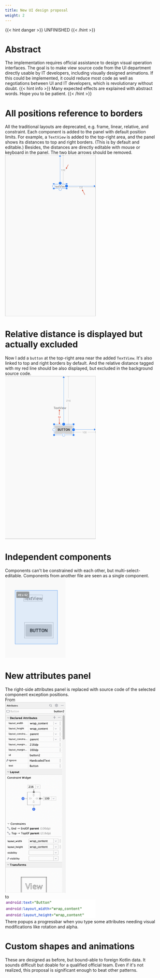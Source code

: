 ```yaml
---
title: New UI design proposal
weight: 2
---
```


{{< hint danger >}}
UNFINISHED
{{< /hint >}}

# Abstract
The implementation requires official assistance to design visual operation interfaces.
The goal is to make view source code from the UI department directly usable by IT developers, including visually
designed animations. If this could be implemented, it could reduce most code
as well as negotiations between UI and IT developers, which is revolutionary without doubt.
{{< hint info >}}
Many expected effects are explained with abstract words. Hope you to be patient.
{{< /hint >}}

# All positions reference to borders 
All the traditional layouts are deprecated, e.g. frame, linear, relative, and constraint.
Each component is added to the panel with default position limits. For example, a `TextView` is added to the top-right 
area, and the panel shows its distances to top and right borders. (This is by default and editable.)
Besides, the distances are directly editable with mouse or keyboard in the panel. The two blue arrows should be 
removed.  
<img src=firstTextView.png width=300/>  

# Relative distance is displayed but actually excluded
Now I add a `button` at the top-right area near the added `TextView`. It's also linked to top and right borders by 
default. And the relative distance tagged with my red line should be also displayed, but excluded in the background 
source code.   
<img src=firstButton.png width=300 />  

# Independent components
Components can't be constrained with each other, but multi-select-editable. Components from another file are seen as 
a single component.
<img src=multi-select.png width=200/>  

# New attributes panel
The right-side attributes panel is replaced with source code of the selected component exception positions.  
From   
<img src=buttonAttributes.png width=200/>  
to   
<img src=buttonXml.png width=300/>  
There popups a progressbar when you type some attributes needing visual modifications like rotation and alpha.

# Custom shapes and animations
These are designed as before, but bound-able to foreign Kotlin data. It sounds difficult but doable for a qualified 
official team. Even if it's not realized, this proposal is significant enough to beat other patterns. 